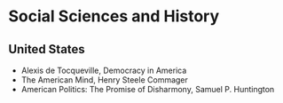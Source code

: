 # Social Sciences and History

## United States

- Alexis de Tocqueville, Democracy in America
- The American Mind, Henry Steele Commager
- American Politics: The Promise of Disharmony, Samuel P. Huntington
